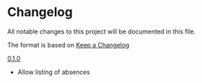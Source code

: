 # Changelog

All notable changes to this project will be documented in this file.

The format is based on [Keep a Changelog]

[0.1.0]

- Allow listing of absences

[0.1.0]: https://github.com/dxw/breathe_ruby/releases/tag/0.1.0
[keep a changelog]: https://keepachangelog.com/en/1.0.0/
